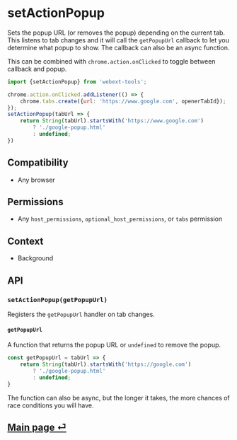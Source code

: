 # setActionPopup

Sets the popup URL (or removes the popup) depending on the current tab. This listens to tab changes and it will call the `getPopupUrl` callback to let you determine what popup to show. The callback can also be an async function.

This can be combined with `chrome.action.onClicked` to toggle between callback and popup.

```js
import {setActionPopup} from 'webext-tools';

chrome.action.onClicked.addListener(() => {
	chrome.tabs.create({url: 'https://www.google.com', openerTabId});
});
setActionPopup(tabUrl => {
	return String(tabUrl).startsWith('https://www.google.com')
		? './google-popup.html'
		: undefined;
})
```

## Compatibility

- Any browser

## Permissions

- Any `host_permissions`, `optional_host_permissions`, or `tabs` permission

## Context

- Background

## API

### `setActionPopup(getPopupUrl)`

Registers the `getPopupUrl` handler on tab changes.

#### `getPopupUrl`

A function that returns the popup URL or `undefined` to remove the popup.

```js
const getPopupUrl = tabUrl => {
	return String(tabUrl).startsWith('https://google.com')
		? './google-popup.html'
		: undefined;
}
```

The function can also be async, but the longer it takes, the more chances of race conditions you will have.

## [Main page ⏎](../readme.md)
